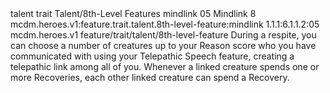 <ability>
  <metadata>
    <class>talent</class>
    <feature_type>trait</feature_type>
    <file_dpath>Talent/8th-Level Features</file_dpath>
    <item_id>mindlink</item_id>
    <item_index>05</item_index>
    <item_name>Mindlink</item_name>
    <level>8</level>
    <scc>mcdm.heroes.v1:feature.trait.talent.8th-level-feature:mindlink</scc>
    <scdc>1.1.1:6.1.1.2:05</scdc>
    <source>mcdm.heroes.v1</source>
    <type>feature/trait/talent/8th-level-feature</type>
  </metadata>
  <effects>
    <effect type="mundane">During a respite, you can choose a number of creatures up to your Reason score who you have communicated with using your Telepathic Speech feature, creating a telepathic link among all of you. Whenever a linked creature spends one or more Recoveries, each other linked creature can spend a Recovery.</effect>
  </effects>
</ability>
